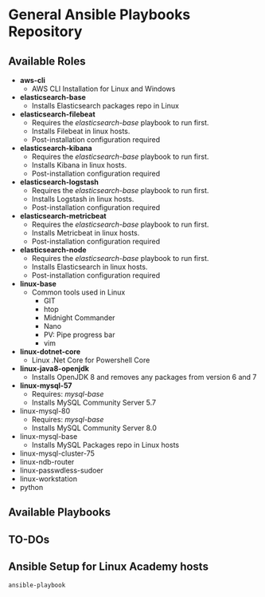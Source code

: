 # General Ansible Playbooks Repository

## Available Roles

* **aws-cli**
    * AWS CLI Installation for Linux and Windows
* **elasticsearch-base**
    * Installs Elasticsearch packages repo in Linux
* **elasticsearch-filebeat**
    * Requires the _elasticsearch-base_ playbook to run first.
    * Installs Filebeat in linux hosts.
    * Post-installation configuration required
* **elasticsearch-kibana**
    * Requires the _elasticsearch-base_ playbook to run first.
    * Installs Kibana in linux hosts.
    * Post-installation configuration required
* **elasticsearch-logstash**
    * Requires the _elasticsearch-base_ playbook to run first.
    * Installs Logstash in linux hosts.
    * Post-installation configuration required
* **elasticsearch-metricbeat**
    * Requires the _elasticsearch-base_ playbook to run first.
    * Installs Metricbeat in linux hosts.
    * Post-installation configuration required
* **elasticsearch-node**
    * Requires the _elasticsearch-base_ playbook to run first.
    * Installs Elasticsearch in linux hosts.
    * Post-installation configuration required
* **linux-base**
    * Common tools used in Linux
        * GIT
        * htop
        * Midnight Commander
        * Nano
        * PV: Pipe progress bar
        * vim
* **linux-dotnet-core**
    * Linux .Net Core for Powershell Core
* **linux-java8-openjdk**
    * Installs OpenJDK 8 and removes any packages from version 6 and 7
* **linux-mysql-57**
    * Requires: _mysql-base_
    * Installs MySQL Community Server 5.7
* linux-mysql-80
    * Requires: _mysql-base_
    * Installs MySQL Community Server 8.0
* linux-mysql-base
    * Installs MySQL Packages repo in Linux hosts
* linux-mysql-cluster-75
* linux-ndb-router
* linux-passwdless-sudoer
* linux-workstation
* python

## Available Playbooks

## TO-DOs

## Ansible Setup for Linux Academy hosts
    ansible-playbook
